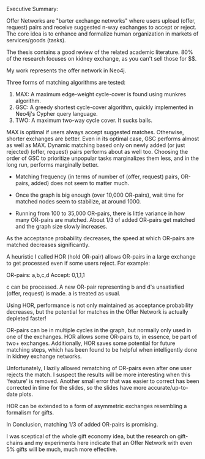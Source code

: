 Executive Summary:


Offer Networks are "barter exchange networks" where users upload (offer, request) pairs and receive suggested n-way exchanges to accept or reject. 
The core idea is to enhance and formalize human organization in markets of services/goods (tasks).

The thesis contains a good review of the related academic literature. 80% of the research focuses on kidney exchange, as you can't sell those for $$.

My work represents the offer network in Neo4j. 

Three forms of matching algorithms are tested:
1) MAX: A maximum edge-weight cycle-cover is found using munkres algorithm. 
2) GSC: A greedy shortest cycle-cover algorithm, quickly implemented in Neo4j's Cypher query language.
3) TWO: A maximum two-way cycle cover. It sucks balls.

MAX is optimal if users always accept suggested matches. Otherwise, shorter exchanges are better.
Even in its optimal case, GSC performs almost as well as MAX. 
Dynamic matching based only on newly added (or just rejected) (offer, request) pairs performs about as well too.
Choosing the order of GSC to prioritize unpopular tasks marginalizes them less, and in the long run, performs marginally better.


- Matching frequency (in terms of number of (offer, request) pairs, OR-pairs, added) does not seem to matter much.

- Once the graph is big enough (over 10,000 OR-pairs), wait time for matched nodes seem to stabilize, at around 1000.

- Running from 100 to 35,000 OR-pairs, there is little variance in how many OR-pairs are matched. About 1/3 of added OR-pairs get matched and the graph size slowly increases. 


As the acceptance probability decreases, the speed at which OR-pairs are matched decreases significantly.

A heuristic I called HOR (hold OR-pair) allows OR-pairs in a large exchange to get processed even if some users reject.
For example:

OR-pairs: a,b,c,d
Accept:   0,1,1,1

c can be processed. A new OR-pair representing b and d's unsatisfied (offer, request) is made. a is treated as usual.

Using HOR, performance is not only maintained as acceptance probability decreases, but the potential for matches in the Offer Network is actually depleted faster!

OR-pairs can be in multiple cycles in the graph, but normally only used in one of the exchanges. HOR allows some OR-pairs to, in essence, be part of two+ exchanges. 
Additionally, HOR saves some potential for future matching steps, which has been found to be helpful when intelligently done in kidney exchange networks.


Unfortunately, I lazily allowed rematching of OR-pairs even after one user rejects the match. I suspect the results will be more interesting when this 'feature' is removed. Another small error that was easier to correct has been corrected in time for the slides, so the slides have more accurate/up-to-date plots.

HOR can be extended to a form of asymmetric exchanges resembling a formalism for gifts.


In Conclusion, matching 1/3 of added OR-pairs is promising. 

I was sceptical of the whole gift economy idea, but the research on gift-chains and my experiments here indicate that an Offer Network with even 5% gifts will be much, much more effective.


